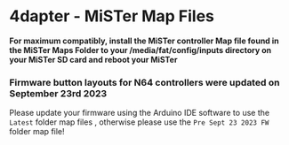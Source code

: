 # 4dapter - MiSTer Map Files

**For maximum compatibly, install the MiSTer controller Map file found in the MiSTer Maps Folder to your /media/fat/config/inputs directory on your MiSTer SD card and reboot your MiSTer**

### Firmware button layouts for N64 controllers were updated on September 23rd 2023
Please update your firmware using the Arduino IDE software to use the `Latest` folder map files , otherwise please use the `Pre Sept 23 2023 FW` folder map file!
